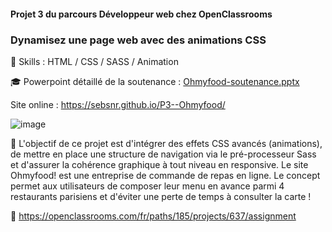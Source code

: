 #### Projet 3 du parcours Développeur web chez OpenClassrooms
### Dynamisez une page web avec des animations CSS


🔨 Skills : HTML / CSS / SASS / Animation

🎓 Powerpoint détaillé de la soutenance : [Ohmyfood-soutenance.pptx](https://github.com/SebSnr/P3--Ohmyfood/files/6967259/Ohmyfood-soutenance.pptx)

Site online : https://sebsnr.github.io/P3--Ohmyfood/

![image](https://user-images.githubusercontent.com/78140833/113207255-ae1c1300-9270-11eb-85aa-10627a66f3dd.png)

🎯 L'objectif de ce projet est d'intégrer des effets CSS avancés (animations), de mettre en place une structure de navigation via le pré-processeur Sass et d'assurer la cohérence graphique à tout niveau en responsive. Le site Ohmyfood! est une entreprise de commande de repas en ligne. Le concept permet aux utilisateurs de composer leur menu en avance parmi 4 restaurants parisiens et d'éviter une perte de temps à consulter la carte !

📝 https://openclassrooms.com/fr/paths/185/projects/637/assignment
